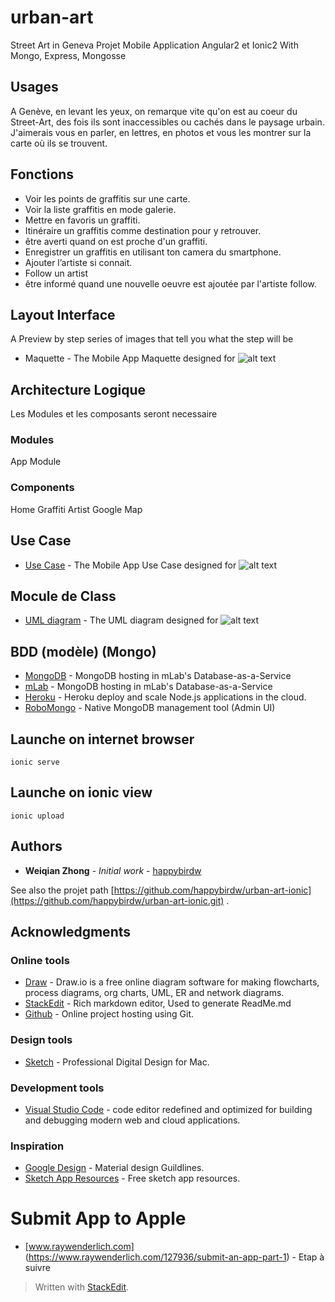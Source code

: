 # urban-art

Street Art in Geneva
Projet Mobile Application Angular2 et Ionic2 With Mongo, Express, Mongosse

## Usages

A Genève, en levant les yeux, on remarque vite qu'on est au coeur du Street-Art, des fois ils sont inaccessibles ou cachés dans le paysage urbain. J'aimerais vous en parler, en lettres, en photos et vous les montrer sur la carte où ils se trouvent.

## Fonctions

* Voir les points de graffitis sur une carte.
* Voir la liste graffitis en mode galerie.
* Mettre en favoris un graffiti.
* Itinéraire un graffitis comme destination pour y retrouver.
* être averti quand on est proche d'un graffiti.
* Enregistrer un graffitis en utilisant ton camera du smartphone.
* Ajouter l’artiste si connait.
* Follow un artist 
* être informé quand une nouvelle oeuvre est ajoutée par l'artiste follow.

## Layout Interface

A Preview by step series of images that tell you what the step will be

* Maquette - The Mobile App Maquette designed for
![alt text](https://github.com/happybirdw/urban-art-ionic/blob/master/src/assets/images/diagrams/maquette-streetart.png "Maquette Street Art")

## Architecture Logique

Les Modules et les composants seront necessaire

### Modules

App Module

### Components

Home
Graffiti
Artist
Google Map

## Use Case

* [Use Case](https://www.draw.io/#Dusecase-streetart.html) - The Mobile App Use Case designed for
![alt text](https://github.com/happybirdw/urban-art-ionic/blob/master/src/assets/images/diagrams/usecase-streetart.png "Use Case Street Art")

## Mocule de Class

* [UML diagram](https://www.draw.io/#Duml-streetart.html) - The UML diagram designed for
![alt text](https://github.com/happybirdw/urban-art-ionic/blob/master/src/assets/images/diagrams/diagramClass-streetart.png "Diagram Class Street Art")

## BDD (modèle) (Mongo)

* [MongoDB](https://www.mongodb.com/) - MongoDB hosting in mLab's Database-as-a-Service
* [mLab](https://mlab.com) - MongoDB hosting in mLab's Database-as-a-Service
* [Heroku](https://devcenter.heroku.com/categories/nodejs) - Heroku deploy and scale Node.js applications in the cloud.
* [RoboMongo](https://robomongo.org/) - Native MongoDB management tool (Admin UI)

## Launche on internet browser
```
ionic serve
```

## Launche on ionic view
```
ionic upload
```

## Authors

* **Weiqian Zhong** - *Initial work* - [happybirdw](https://happybirdw@github.com/happybirdw/urban-art-ionic.git)

See also the projet path [https://github.com/happybirdw/urban-art-ionic](https://github.com/happybirdw/urban-art-ionic.git) .


## Acknowledgments

### Online tools

* [Draw](https://www.draw.io) - Draw.io is a free online diagram software for making flowcharts, process diagrams, org charts, UML, ER and network diagrams.
* [StackEdit](https://stackedit.io/) - Rich markdown editor, Used to generate ReadMe.md
* [Github](https://github.com/happybirdw/streetart) - Online project hosting using Git.

### Design tools

* [Sketch](https://www.sketchapp.com) - Professional Digital Design for Mac.

### Development tools

* [Visual Studio Code](https://code.visualstudio.com/) - code editor redefined and optimized for building and debugging modern web and cloud applications.

### Inspiration

* [Google Design](https://design.google.com) - Material design Guildlines.
* [Sketch App Resources](https://www.sketchappsources.com/) - Free sketch app resources.

# Submit App to Apple
* [www.raywenderlich.com] (https://www.raywenderlich.com/127936/submit-an-app-part-1) - Etap à suivre

> Written with [StackEdit](https://stackedit.io/).
